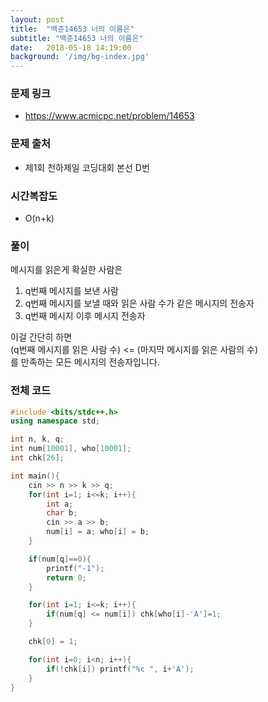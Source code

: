```yaml
---
layout: post
title:  "백준14653 너의 이름은"
subtitle: "백준14653 너의 이름은"
date:   2018-05-18 14:19:00
background: '/img/bg-index.jpg'
---
```


### 문제 링크
* https://www.acmicpc.net/problem/14653

### 문제 출처
* 제1회 천하제일 코딩대회 본선 D번

### 시간복잡도
* O(n+k)

### 풀이
메시지를 읽은게 확실한 사람은
1. q번째 메시지를 보낸 사람
2. q번째 메시지를 보낼 때와 읽은 사람 수가 같은 메시지의 전송자
3. q번째 메시지 이후 메시지 전송자

이걸 간단히 하면<br>
(q번째 메시지를 읽은 사람 수) &lt;= (마지막 메시지를 읽은 사람의 수)<br>
를 만족하는 모든 메시지의 전송자입니다.



### 전체 코드
```cpp
#include <bits/stdc++.h>
using namespace std;

int n, k, q;
int num[10001], who[10001];
int chk[26];

int main(){
	cin >> n >> k >> q;
	for(int i=1; i<=k; i++){
		int a;
		char b;
		cin >> a >> b;
		num[i] = a; who[i] = b;
	}

	if(num[q]==0){
		printf("-1");
		return 0;
	}

	for(int i=1; i<=k; i++){
		if(num[q] <= num[i]) chk[who[i]-'A']=1;
	}

	chk[0] = 1;

	for(int i=0; i<n; i++){
		if(!chk[i]) printf("%c ", i+'A');
	}
}
```
